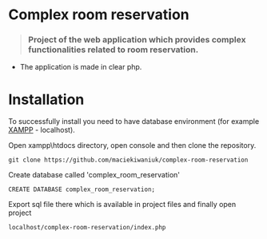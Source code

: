 # Complex room reservation

> ### Project of the web application which provides complex functionalities related to room reservation.

- The application is made in clear php.

# Installation

To successfully install you need to have database environment (for example [XAMPP](https://www.apachefriends.org/pl/index.html) - localhost).

Open xampp\htdocs directory, open console and then clone the repository.

    git clone https://github.com/maciekiwaniuk/complex-room-reservation
    
Create database called 'complex_room_reservation'

    CREATE DATABASE complex_room_reservation;
    
Export sql file there which is available in project files and finally open project

    localhost/complex-room-reservation/index.php